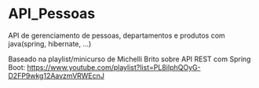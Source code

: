 # API_Pessoas
API de gerenciamento de pessoas, departamentos e produtos com java(spring, hibernate, ...)

Baseado na playlist/minicurso de Michelli Brito sobre API REST com Spring Boot: 
https://www.youtube.com/playlist?list=PL8iIphQOyG-D2FP9wkg12AavzmVRWEcnJ
